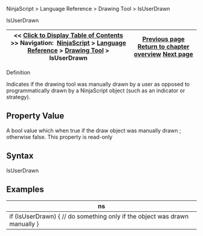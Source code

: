 ﻿
NinjaScript > Language Reference > Drawing Tool > IsUserDrawn

IsUserDrawn

| << [Click to Display Table of Contents](isuserdrawn.md) >> **Navigation:**     [NinjaScript](ninjascript-1.md) > [Language Reference](language_reference_wip-1.md) > [Drawing Tool](drawing_tools-1.md) > IsUserDrawn | [Previous page](islocked-1.md) [Return to chapter overview](drawing_tools-1.md) [Next page](onbarschanged-1.md) |
| --- | --- |
Definition  

Indicates if the drawing tool was manually drawn by a user as opposed to programmatically drawn by a NinjaScript object (such as an indicator or strategy).
 
## Property Value
A bool value which when true if the draw object was manually drawn ; otherwise false. This property is read-only
 
## Syntax
IsUserDrawn
## 
## Examples

| ns |
| --- |
| if (IsUserDrawn) {   // do something only if the object was drawn manually } |
